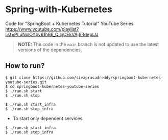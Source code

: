 # Spring-with-Kubernetes

Code for "SpringBoot + Kubernetes Tutorial" YouTube Series https://www.youtube.com/playlist?list=PLuNxlOYbv61h66_QlcjCEkVAj6RdeplJJ

> **NOTE:**
> The code in the `main` branch is not updated to use the latest versions of the dependencies.

## How to run?

```shell
$ git clone https://github.com/sivaprasadreddy/springboot-kubernetes-youtube-series.git
$ cd springboot-kubernetes-youtube-series
$ ./run.sh start
$ ./run.sh stop

$ ./run.sh start_infra
$ ./run.sh stop_infra
```

* To start only dependent services

```shell
$ ./run.sh start_infra
$ ./run.sh stop_infra
```

